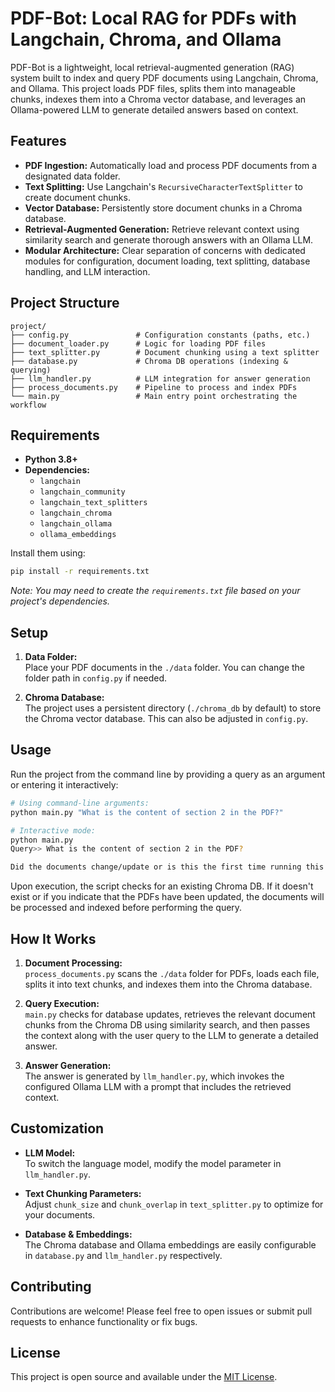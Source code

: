 # PDF-Bot: Local RAG for PDFs with Langchain, Chroma, and Ollama

PDF-Bot is a lightweight, local retrieval-augmented generation (RAG) system built to index and query PDF documents using Langchain, Chroma, and Ollama. This project loads PDF files, splits them into manageable chunks, indexes them into a Chroma vector database, and leverages an Ollama-powered LLM to generate detailed answers based on context.

## Features

- **PDF Ingestion:** Automatically load and process PDF documents from a designated data folder.
- **Text Splitting:** Use Langchain's `RecursiveCharacterTextSplitter` to create document chunks.
- **Vector Database:** Persistently store document chunks in a Chroma database.
- **Retrieval-Augmented Generation:** Retrieve relevant context using similarity search and generate thorough answers with an Ollama LLM.
- **Modular Architecture:** Clear separation of concerns with dedicated modules for configuration, document loading, text splitting, database handling, and LLM interaction.

## Project Structure

```plaintext
project/
├── config.py               # Configuration constants (paths, etc.)
├── document_loader.py      # Logic for loading PDF files
├── text_splitter.py        # Document chunking using a text splitter
├── database.py             # Chroma DB operations (indexing & querying)
├── llm_handler.py          # LLM integration for answer generation
├── process_documents.py    # Pipeline to process and index PDFs
└── main.py                 # Main entry point orchestrating the workflow
```

## Requirements

- **Python 3.8+**
- **Dependencies:**
  - `langchain`
  - `langchain_community`
  - `langchain_text_splitters`
  - `langchain_chroma`
  - `langchain_ollama`
  - `ollama_embeddings`
  
Install them using:

```bash
pip install -r requirements.txt
```

*Note: You may need to create the `requirements.txt` file based on your project's dependencies.*

## Setup

1. **Data Folder:**  
   Place your PDF documents in the `./data` folder. You can change the folder path in `config.py` if needed.

2. **Chroma Database:**  
   The project uses a persistent directory (`./chroma_db` by default) to store the Chroma vector database. This can also be adjusted in `config.py`.

## Usage

Run the project from the command line by providing a query as an argument or entering it interactively:

```bash
# Using command-line arguments:
python main.py "What is the content of section 2 in the PDF?"

# Interactive mode:
python main.py
Query>> What is the content of section 2 in the PDF?

Did the documents change/update or is this the first time running this script? (y/n) [n]: (If you update or add new pdfs to folder, enter 'yes' (y) or 'no' (n which is default))
```

Upon execution, the script checks for an existing Chroma DB. If it doesn't exist or if you indicate that the PDFs have been updated, the documents will be processed and indexed before performing the query.

## How It Works

1. **Document Processing:**  
   `process_documents.py` scans the `./data` folder for PDFs, loads each file, splits it into text chunks, and indexes them into the Chroma database.

2. **Query Execution:**  
   `main.py` checks for database updates, retrieves the relevant document chunks from the Chroma DB using similarity search, and then passes the context along with the user query to the LLM to generate a detailed answer.

3. **Answer Generation:**  
   The answer is generated by `llm_handler.py`, which invokes the configured Ollama LLM with a prompt that includes the retrieved context.

## Customization

- **LLM Model:**  
  To switch the language model, modify the model parameter in `llm_handler.py`.

- **Text Chunking Parameters:**  
  Adjust `chunk_size` and `chunk_overlap` in `text_splitter.py` to optimize for your documents.

- **Database & Embeddings:**  
  The Chroma database and Ollama embeddings are easily configurable in `database.py` and `llm_handler.py` respectively.

## Contributing

Contributions are welcome! Please feel free to open issues or submit pull requests to enhance functionality or fix bugs.

## License

This project is open source and available under the [MIT License](LICENSE).